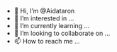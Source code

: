 - 👋 Hi, I’m @Aidataron
- 👀 I’m interested in ...
- 🌱 I’m currently learning ...
- 💞️ I’m looking to collaborate on ...
- 📫 How to reach me ...

<!---
Aidataron/Aidataron is a ✨ special ✨ repository because its `README.md` (this file) appears on your GitHub profile.
You can click the Preview link to take a look at your changes.
--->
